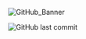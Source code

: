 ![GitHub_Banner](https://github.com/maksimfisenko/expense-tracker/assets/90686419/17cabc00-5be2-40ae-9abf-9acfac82f170)

![GitHub last commit](https://img.shields.io/github/last-commit/maksimfisenko/expense-tracker)
